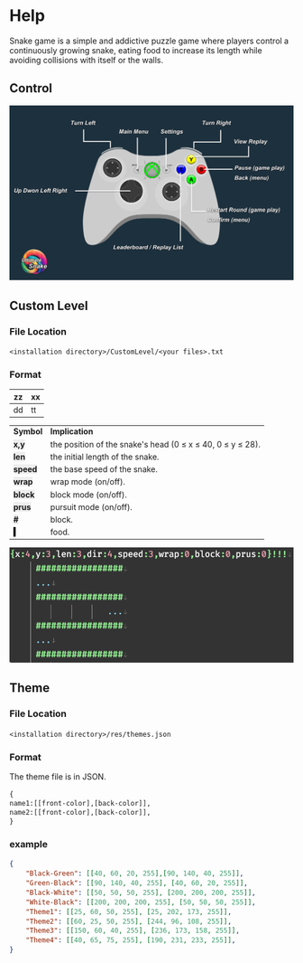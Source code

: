 # Help
Snake game is a simple and addictive puzzle game where players control a continuously growing snake, eating food to increase its length while avoiding collisions with itself or the walls.

## Control
![help_control.png](help_control.png)

## Custom Level
### File Location
`<installation directory>/CustomLevel/<your files>.txt`
### Format

|zz|xx|
|---|---|
|dd|tt|


<table>
<tr><td><b>Symbol</b></td><td><b>Implication<b></td>  </tr>
<tr><td><b><span style="background-color: #eeeeee">x,y</span></b></td><td>the position of the snake's head (0 ≤ x ≤ 40, 0 ≤ y ≤ 28).</td>  </tr>
<tr><td><b><span style="background-color: #eeeeee">len</span></b></td><td>the initial length of the snake.</td>  </tr>
<tr><td><b><span style="background-color: #eeeeee">speed</span></b></td><td>the base speed of the snake.</td>  </tr>
<tr><td><b><span style="background-color: #eeeeee">wrap</span></b></td><td>wrap mode (on/off).</td>  </tr>
<tr><td><b><span style="background-color: #eeeeee">block</span></b></td><td>block mode (on/off).</td>  </tr>
<tr><td><b><span style="background-color: #eeeeee">prus</span></b></td><td>pursuit mode (on/off).</td></tr>
<tr><td><b><span style="background-color: #eeeeee">#</span></b></td><td>block.</td>  </tr>
<tr><td><b><span style="background-color: #000000">.</span></b></td><td>food.</td>   </tr>
</table>

![EverEdit_2wHUkRs4GM.png](EverEdit_2wHUkRs4GM.png)

## Theme
### File Location
`<installation directory>/res/themes.json`
### Format
The theme file is in JSON.
```text
{
name1:[[front-color],[back-color]],
name2:[[front-color],[back-color]],
}
```
### example
```json
{
    "Black-Green": [[40, 60, 20, 255],[90, 140, 40, 255]],
    "Green-Black": [[90, 140, 40, 255], [40, 60, 20, 255]],
    "Black-White": [[50, 50, 50, 255], [200, 200, 200, 255]],
    "White-Black": [[200, 200, 200, 255], [50, 50, 50, 255]],
    "Theme1": [[25, 60, 50, 255], [25, 202, 173, 255]],
    "Theme2": [[60, 25, 50, 255], [244, 96, 108, 255]],
    "Theme3": [[150, 60, 40, 255], [236, 173, 158, 255]],
    "Theme4": [[40, 65, 75, 255], [190, 231, 233, 255]],
}
```
